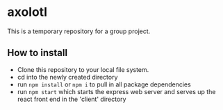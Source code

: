 # axolotl
This is a temporary repository for a group project.

## How to install
* Clone this repository to your local file system.
* cd into the newly created directory
* run `npm install` or `npm i` to pull in all package dependencies
* run `npm start` which starts the express web server and serves up the react front end in the 'client' directory
